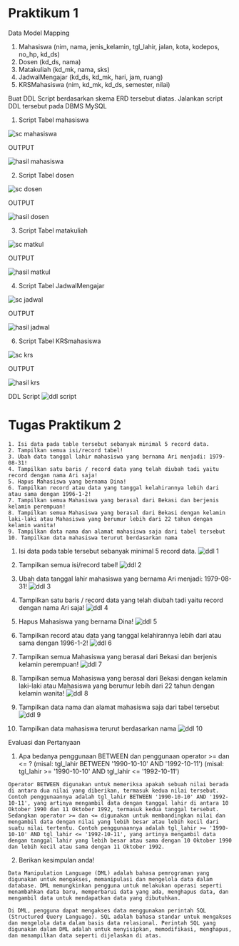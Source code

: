 # Praktikum 1

Data Model Mapping
1. Mahasiswa (nim, nama, jenis_kelamin, tgl_lahir, jalan, kota, kodepos, no_hp, kd_ds)
2. Dosen (kd_ds, nama)
3. Matakuliah (kd_mk, nama, sks)
4. JadwalMengajar (kd_ds, kd_mk, hari, jam, ruang)
5. KRSMahasiswa (nim, kd_mk, kd_ds, semester, nilai)

Buat DDL Script berdasarkan skema ERD tersebut diatas.
Jalankan script DDL tersebut pada DBMS MySQL

1. Script Tabel mahasiswa

![sc mahasiswa](https://user-images.githubusercontent.com/115356128/232085147-2b7e6877-9024-4308-8196-b3800313de5c.png)

OUTPUT

![hasil mahasiswa](https://user-images.githubusercontent.com/115356128/232085224-2b7973e2-ecfc-46cb-82a5-089ef539cc76.png)

2. Script Tabel dosen

![sc dosen](https://user-images.githubusercontent.com/115356128/232085466-095dbd3b-778c-457e-ba3f-504a25707fdc.png)

OUTPUT

![hasil dosen](https://user-images.githubusercontent.com/115356128/232085557-f2eb9437-a280-4701-93ea-7883e837d3b4.png)

3. Script Tabel matakuliah

![sc matkul](https://user-images.githubusercontent.com/115356128/232085698-b110b12d-9270-4460-9d88-ee7eac8fd7ae.png)

OUTPUT

![hasil matkul](https://user-images.githubusercontent.com/115356128/232085747-37cbf8ef-dcf4-49a0-bdd4-4b5f4ee37b7d.png)

4. Script Tabel JadwalMengajar

![sc jadwal](https://user-images.githubusercontent.com/115356128/232086158-04c181f0-484e-44c2-8b5c-0dfabc75ecb4.png)

OUTPUT

![hasil jadwal](https://user-images.githubusercontent.com/115356128/232086204-ea35bdef-f3cd-4dba-8101-7e6a995a4d06.png)

6. Script Tabel KRSmahasiswa

![sc krs](https://user-images.githubusercontent.com/115356128/232086272-44e9ccad-dcc7-492e-83e3-ca874de3a03e.png)

OUTPUT

![hasil krs](https://user-images.githubusercontent.com/115356128/232086314-d76a19a8-6be6-494b-a807-0ece1cd9f890.png)

DDL Script
![ddl script](https://user-images.githubusercontent.com/115356128/232086628-22b70bc8-a630-4288-ac6a-8436230baffc.png)



# Tugas Praktikum 2
```
1. Isi data pada table tersebut sebanyak minimal 5 record data.
2. Tampilkan semua isi/record tabel! 
3. Ubah data tanggal lahir mahasiswa yang bernama Ari menjadi: 1979-08-31! 
4. Tampilkan satu baris / record data yang telah diubah tadi yaitu record dengan nama Ari saja! 
5. Hapus Mahasiswa yang bernama Dina! 
6. Tampilkan record atau data yang tanggal kelahirannya lebih dari atau sama dengan 1996-1-2! 
7. Tampilkan semua Mahasiswa yang berasal dari Bekasi dan berjenis kelamin perempuan! 
8. Tampilkan semua Mahasiswa yang berasal dari Bekasi dengan kelamin laki-laki atau Mahasiswa yang berumur lebih dari 22 tahun dengan kelamin wanita!
9. Tampilkan data nama dan alamat mahasiswa saja dari tabel tersebut
10. Tampilkan data mahasiswa terurut berdasarkan nama
```

1. Isi data pada table tersebut sebanyak minimal 5 record data.
![ddl 1](https://user-images.githubusercontent.com/115356128/232091268-12c09b73-7b86-4c31-9cbb-d013455c50d1.png)

2. Tampilkan semua isi/record tabel!
![ddl 2](https://user-images.githubusercontent.com/115356128/232091567-89a38d10-be90-4e24-9a90-2cc47c06d7e9.png)

3. Ubah data tanggal lahir mahasiswa yang bernama Ari menjadi: 1979-08-31!
![ddl 3](https://user-images.githubusercontent.com/115356128/232096964-ded9b7be-6c7f-432f-ae33-c273c7edb9bf.png)

4. Tampilkan satu baris / record data yang telah diubah tadi yaitu record dengan nama Ari saja!
![ddl 4](https://user-images.githubusercontent.com/115356128/232098808-5d9f9d82-4cf4-48e7-a1fd-ad6cf411293d.png)

5. Hapus Mahasiswa yang bernama Dina!
![ddl 5](https://user-images.githubusercontent.com/115356128/232099151-b2da6eaa-2978-46b1-b90b-796f83fea363.png)

6. Tampilkan record atau data yang tanggal kelahirannya lebih dari atau sama dengan 1996-1-2!
![ddl 6](https://user-images.githubusercontent.com/115356128/232101668-c4669eb9-2cba-4b02-a92e-f5ca05161357.png)

7. Tampilkan semua Mahasiswa yang berasal dari Bekasi dan berjenis kelamin perempuan!
![ddl 7](https://user-images.githubusercontent.com/115356128/232102325-75a4073b-40b2-48ad-9fac-28ea7c75b7e9.png)

8. Tampilkan semua Mahasiswa yang berasal dari Bekasi dengan kelamin laki-laki atau Mahasiswa yang berumur lebih dari 22 tahun dengan kelamin wanita!
![ddl 8](https://user-images.githubusercontent.com/115356128/232105569-3aed12de-0123-4303-87c9-257a1dae6b1c.png)

9. Tampilkan data nama dan alamat mahasiswa saja dari tabel tersebut
![ddl 9](https://user-images.githubusercontent.com/115356128/232107282-f0ade418-ea82-4b09-b694-ddb72e3be43d.png)

10. Tampilkan data mahasiswa terurut berdasarkan nama
![ddl 10](https://user-images.githubusercontent.com/115356128/232107576-8a765cb8-c53d-4759-925f-65adc1880bc4.png)


Evaluasi dan Pertanyaan
1. Apa bedanya penggunaan BETWEEN dan penggunaan operator >= dan <= ?
(misal: tgl_lahir BETWEEN '1990-10-10' AND '1992-10-11')
(misal: tgl_lahir >= '1990-10-10' AND tgl_lahir <= '1992-10-11')
```
Operator BETWEEN digunakan untuk memeriksa apakah sebuah nilai berada di antara dua nilai yang diberikan, termasuk kedua nilai tersebut. Contoh penggunaannya adalah tgl_lahir BETWEEN '1990-10-10' AND '1992-10-11', yang artinya mengambil data dengan tanggal lahir di antara 10 Oktober 1990 dan 11 Oktober 1992, termasuk kedua tanggal tersebut.
Sedangkan operator >= dan <= digunakan untuk membandingkan nilai dan mengambil data dengan nilai yang lebih besar atau lebih kecil dari suatu nilai tertentu. Contoh penggunaannya adalah tgl_lahir >= '1990-10-10' AND tgl_lahir <= '1992-10-11', yang artinya mengambil data dengan tanggal lahir yang lebih besar atau sama dengan 10 Oktober 1990 dan lebih kecil atau sama dengan 11 Oktober 1992.
```
2. Berikan kesimpulan anda!
```
Data Manipulation Language (DML) adalah bahasa pemrograman yang digunakan untuk mengakses, memanipulasi dan mengelola data dalam database. DML memungkinkan pengguna untuk melakukan operasi seperti menambahkan data baru, memperbarui data yang ada, menghapus data, dan mengambil data untuk mendapatkan data yang dibutuhkan.

Di DML, pengguna dapat mengakses data menggunakan perintah SQL (Structured Query Language). SQL adalah bahasa standar untuk mengakses dan mengelola data dalam basis data relasional. Perintah SQL yang digunakan dalam DML adalah untuk menyisipkan, memodifikasi, menghapus, dan menampilkan data seperti dijelaskan di atas. 
```


